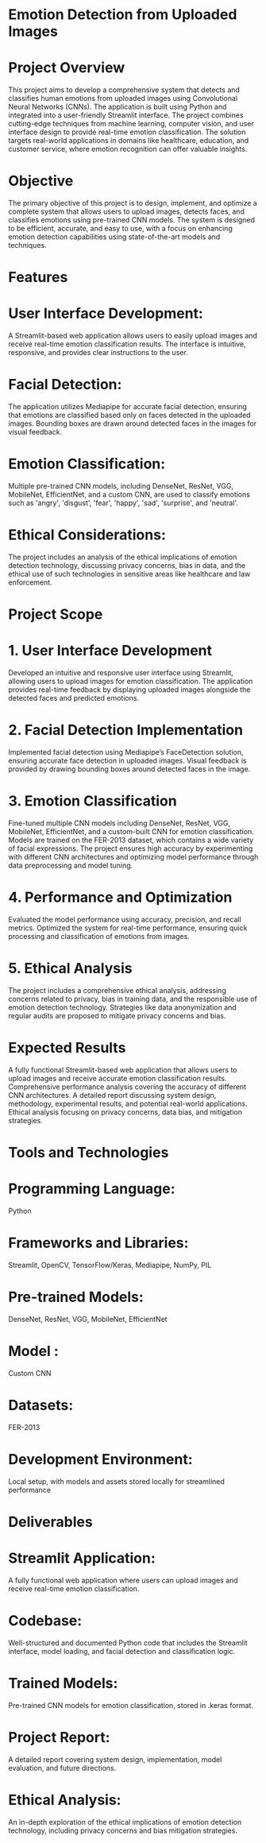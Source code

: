 # Emotion Detection from Uploaded Images

# Project Overview
This project aims to develop a comprehensive system that detects and classifies human emotions from uploaded images using Convolutional Neural Networks (CNNs). The application is built using Python and integrated into a user-friendly Streamlit interface. The project combines cutting-edge techniques from machine learning, computer vision, and user interface design to provide real-time emotion classification. The solution targets real-world applications in domains like healthcare, education, and customer service, where emotion recognition can offer valuable insights.

# Objective
The primary objective of this project is to design, implement, and optimize a complete system that allows users to upload images, detects faces, and classifies emotions using pre-trained CNN models. The system is designed to be efficient, accurate, and easy to use, with a focus on enhancing emotion detection capabilities using state-of-the-art models and techniques.

# Features
# User Interface Development:
A Streamlit-based web application allows users to easily upload images and receive real-time emotion classification results. The interface is intuitive, responsive, and provides clear instructions to the user.

# Facial Detection:
The application utilizes Mediapipe for accurate facial detection, ensuring that emotions are classified based only on faces detected in the uploaded images. Bounding boxes are drawn around detected faces in the images for visual feedback.

# Emotion Classification:
Multiple pre-trained CNN models, including DenseNet, ResNet, VGG, MobileNet, EfficientNet, and a custom CNN, are used to classify emotions such as 'angry', 'disgust', 'fear', 'happy', 'sad', 'surprise', and 'neutral'.

# Ethical Considerations:
The project includes an analysis of the ethical implications of emotion detection technology, discussing privacy concerns, bias in data, and the ethical use of such technologies in sensitive areas like healthcare and law enforcement.

# Project Scope
# 1. User Interface Development
Developed an intuitive and responsive user interface using Streamlit, allowing users to upload images for emotion classification.
The application provides real-time feedback by displaying uploaded images alongside the detected faces and predicted emotions.
# 2. Facial Detection Implementation
Implemented facial detection using Mediapipe’s FaceDetection solution, ensuring accurate face detection in uploaded images.
Visual feedback is provided by drawing bounding boxes around detected faces in the image.
# 3. Emotion Classification
Fine-tuned multiple CNN models including DenseNet, ResNet, VGG, MobileNet, EfficientNet, and a custom-built CNN for emotion classification.
Models are trained on the FER-2013 dataset, which contains a wide variety of facial expressions.
The project ensures high accuracy by experimenting with different CNN architectures and optimizing model performance through data preprocessing and model tuning.
# 4. Performance and Optimization
Evaluated the model performance using accuracy, precision, and recall metrics.
Optimized the system for real-time performance, ensuring quick processing and classification of emotions from images.
# 5. Ethical Analysis
The project includes a comprehensive ethical analysis, addressing concerns related to privacy, bias in training data, and the responsible use of emotion detection technology.
Strategies like data anonymization and regular audits are proposed to mitigate privacy concerns and bias.
# Expected Results
A fully functional Streamlit-based web application that allows users to upload images and receive accurate emotion classification results.
Comprehensive performance analysis covering the accuracy of different CNN architectures.
A detailed report discussing system design, methodology, experimental results, and potential real-world applications.
Ethical analysis focusing on privacy concerns, data bias, and mitigation strategies.
# Tools and Technologies
# Programming Language: 
Python
# Frameworks and Libraries: 
Streamlit, OpenCV, TensorFlow/Keras, Mediapipe, NumPy, PIL
# Pre-trained Models: 
DenseNet, ResNet, VGG, MobileNet, EfficientNet 
# Model :
Custom CNN
# Datasets: 
FER-2013
# Development Environment: 
Local setup, with models and assets stored locally for streamlined performance
# Deliverables
# Streamlit Application:
A fully functional web application where users can upload images and receive real-time emotion classification.

# Codebase:
Well-structured and documented Python code that includes the Streamlit interface, model loading, and facial detection and classification logic.

# Trained Models:
Pre-trained CNN models for emotion classification, stored in .keras format.

# Project Report:
A detailed report covering system design, implementation, model evaluation, and future directions.

# Ethical Analysis:
An in-depth exploration of the ethical implications of emotion detection technology, including privacy concerns and bias mitigation strategies.
